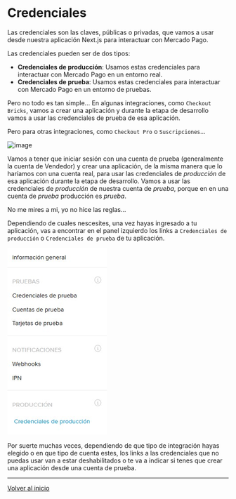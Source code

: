 # Credenciales

Las credenciales son las claves, públicas o privadas, que vamos a usar desde nuestra aplicación Next.js para interactuar con Mercado Pago.

Las credenciales pueden ser de dos tipos:

- **Credenciales de producción**: Usamos estas credenciales para interactuar con Mercado Pago en un entorno real.
- **Credenciales de prueba**: Usamos estas credenciales para interactuar con Mercado Pago en un entorno de pruebas.

Pero no todo es tan simple... En algunas integraciones, como `Checkout Bricks`, vamos a crear una aplicación y durante la etapa de desarrollo vamos a usar las credenciales de prueba de esa aplicación.

Pero para otras integraciones, como `Checkout Pro` o `Suscripciones`...

![image](./screenshots/prueba-checkout-pro.jpg)

Vamos a tener que iniciar sesión con una cuenta de prueba (generalmente la cuenta de Vendedor) y crear una aplicación, de la misma manera que lo haríamos con una cuenta real, para usar las credenciales de *producción* de esa aplicación durante la etapa de desarrollo. Vamos a usar las credenciales de *producción* de nuestra cuenta de *prueba*, porque en en una cuenta de *prueba* producción es *prueba*.

No me mires a mi, yo no hice las reglas...

Dependiendo de cuales nescesites, una vez hayas ingresado a tu aplicación, vas a encontrar en el panel izquierdo los links a `Credenciales de producción` o `Credenciales de prueba` de tu aplicación.

![image](./screenshots/sidebar.jpg)

Por suerte muchas veces, dependiendo de que tipo de integración hayas elegido o en que tipo de cuenta estes, los links a las credenciales que no puedas usar van a estar deshabilitados o te va a indicar si tenes que crear una aplicación desde una cuenta de prueba.

---

[Volver al inicio](../../README.md)